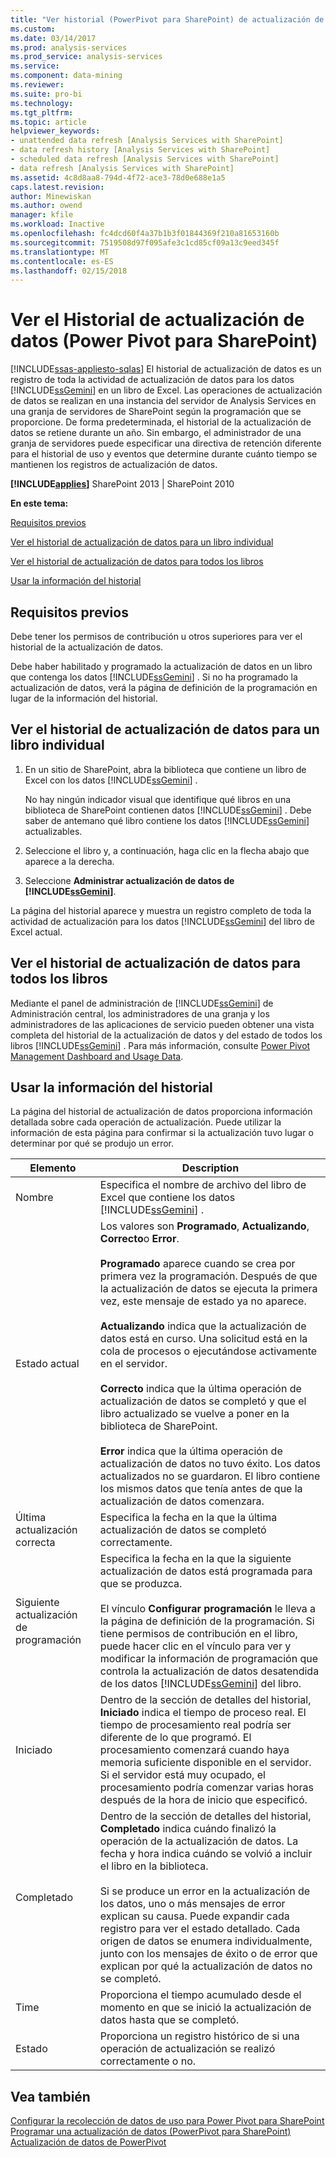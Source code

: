 ```yaml
---
title: "Ver historial (PowerPivot para SharePoint) de actualización de datos | Documentos de Microsoft"
ms.custom: 
ms.date: 03/14/2017
ms.prod: analysis-services
ms.prod_service: analysis-services
ms.service: 
ms.component: data-mining
ms.reviewer: 
ms.suite: pro-bi
ms.technology: 
ms.tgt_pltfrm: 
ms.topic: article
helpviewer_keywords:
- unattended data refresh [Analysis Services with SharePoint]
- data refresh history [Analysis Services with SharePoint]
- scheduled data refresh [Analysis Services with SharePoint]
- data refresh [Analysis Services with SharePoint]
ms.assetid: 4c8d8aa8-794d-4f72-ace3-78d0e688e1a5
caps.latest.revision: 
author: Minewiskan
ms.author: owend
manager: kfile
ms.workload: Inactive
ms.openlocfilehash: fc4dcd60f4a37b1b3f01844369f210a81653160b
ms.sourcegitcommit: 7519508d97f095afe3c1cd85cf09a13c9eed345f
ms.translationtype: MT
ms.contentlocale: es-ES
ms.lasthandoff: 02/15/2018
---
```

# <a name="view-data-refresh-history-power-pivot-for-sharepoint"></a>Ver el Historial de actualización de datos (Power Pivot para SharePoint)
[!INCLUDE[ssas-appliesto-sqlas](../../includes/ssas-appliesto-sqlas.md)]
El historial de actualización de datos es un registro de toda la actividad de actualización de datos para los datos [!INCLUDE[ssGemini](../../includes/ssgemini-md.md)] en un libro de Excel. Las operaciones de actualización de datos se realizan en una instancia del servidor de Analysis Services en una granja de servidores de SharePoint según la programación que se proporcione. De forma predeterminada, el historial de la actualización de datos se retiene durante un año. Sin embargo, el administrador de una granja de servidores puede especificar una directiva de retención diferente para el historial de uso y eventos que determine durante cuánto tiempo se mantienen los registros de actualización de datos.  
  
 **[!INCLUDE[applies](../../includes/applies-md.md)]**  SharePoint 2013 | SharePoint 2010  
  
 **En este tema:**  
  
 [Requisitos previos](#prereq)  
  
 [Ver el historial de actualización de datos para un libro individual](#viewhistory)  
  
 [Ver el historial de actualización de datos para todos los libros](#viewITOps)  
  
 [Usar la información del historial](#pageelements)  
  
##  <a name="prereq"></a> Requisitos previos  
 Debe tener los permisos de contribución u otros superiores para ver el historial de la actualización de datos.  
  
 Debe haber habilitado y programado la actualización de datos en un libro que contenga los datos [!INCLUDE[ssGemini](../../includes/ssgemini-md.md)] . Si no ha programado la actualización de datos, verá la página de definición de la programación en lugar de la información del historial.  
  
##  <a name="viewhistory"></a> Ver el historial de actualización de datos para un libro individual  
  
1.  En un sitio de SharePoint, abra la biblioteca que contiene un libro de Excel con los datos [!INCLUDE[ssGemini](../../includes/ssgemini-md.md)] .  
  
     No hay ningún indicador visual que identifique qué libros en una biblioteca de SharePoint contienen datos [!INCLUDE[ssGemini](../../includes/ssgemini-md.md)] . Debe saber de antemano qué libro contiene los datos [!INCLUDE[ssGemini](../../includes/ssgemini-md.md)] actualizables.  
  
2.  Seleccione el libro y, a continuación, haga clic en la flecha abajo que aparece a la derecha.  
  
3.  Seleccione **Administrar actualización de datos de [!INCLUDE[ssGemini](../../includes/ssgemini-md.md)]**.  
  
 La página del historial aparece y muestra un registro completo de toda la actividad de actualización para los datos [!INCLUDE[ssGemini](../../includes/ssgemini-md.md)] del libro de Excel actual.  
  
##  <a name="viewITOps"></a> Ver el historial de actualización de datos para todos los libros  
 Mediante el panel de administración de [!INCLUDE[ssGemini](../../includes/ssgemini-md.md)] de Administración central, los administradores de una granja y los administradores de las aplicaciones de servicio pueden obtener una vista completa del historial de la actualización de datos y del estado de todos los libros [!INCLUDE[ssGemini](../../includes/ssgemini-md.md)] . Para más información, consulte [Power Pivot Management Dashboard and Usage Data](../../analysis-services/power-pivot-sharepoint/power-pivot-management-dashboard-and-usage-data.md).  
  
##  <a name="pageelements"></a> Usar la información del historial  
 La página del historial de actualización de datos proporciona información detallada sobre cada operación de actualización. Puede utilizar la información de esta página para confirmar si la actualización tuvo lugar o determinar por qué se produjo un error.  
  
|Elemento|Description|  
|----------|-----------------|  
|Nombre|Especifica el nombre de archivo del libro de Excel que contiene los datos [!INCLUDE[ssGemini](../../includes/ssgemini-md.md)] .|  
|Estado actual|Los valores son **Programado**, **Actualizando**, **Correcto**o **Error**.<br /><br /> **Programado** aparece cuando se crea por primera vez la programación. Después de que la actualización de datos se ejecuta la primera vez, este mensaje de estado ya no aparece.<br /><br /> **Actualizando** indica que la actualización de datos está en curso. Una solicitud está en la cola de procesos o ejecutándose activamente en el servidor.<br /><br /> **Correcto** indica que la última operación de actualización de datos se completó y que el libro actualizado se vuelve a poner en la biblioteca de SharePoint.<br /><br /> **Error** indica que la última operación de actualización de datos no tuvo éxito. Los datos actualizados no se guardaron. El libro contiene los mismos datos que tenía antes de que la actualización de datos comenzara.|  
|Última actualización correcta|Especifica la fecha en la que la última actualización de datos se completó correctamente.|  
|Siguiente actualización de programación|Especifica la fecha en la que la siguiente actualización de datos está programada para que se produzca.<br /><br /> El vínculo **Configurar programación** le lleva a la página de definición de la programación. Si tiene permisos de contribución en el libro, puede hacer clic en el vínculo para ver y modificar la información de programación que controla la actualización de datos desatendida de los datos [!INCLUDE[ssGemini](../../includes/ssgemini-md.md)] del libro.|  
|Iniciado|Dentro de la sección de detalles del historial, **Iniciado** indica el tiempo de proceso real. El tiempo de procesamiento real podría ser diferente de lo que programó. El procesamiento comenzará cuando haya memoria suficiente disponible en el servidor. Si el servidor está muy ocupado, el procesamiento podría comenzar varias horas después de la hora de inicio que especificó.|  
|Completado|Dentro de la sección de detalles del historial, **Completado** indica cuándo finalizó la operación de la actualización de datos. La fecha y hora indica cuándo se volvió a incluir el libro en la biblioteca.<br /><br /> Si se produce un error en la actualización de los datos, uno o más mensajes de error explican su causa. Puede expandir cada registro para ver el estado detallado. Cada origen de datos se enumera individualmente, junto con los mensajes de éxito o de error que explican por qué la actualización de datos no se completó.|  
|Time|Proporciona el tiempo acumulado desde el momento en que se inició la actualización de datos hasta que se completó.|  
|Estado|Proporciona un registro histórico de si una operación de actualización se realizó correctamente o no.|  
  
## <a name="see-also"></a>Vea también  
 [Configurar la recolección de datos de uso para Power Pivot para SharePoint](../../analysis-services/power-pivot-sharepoint/configure-usage-data-collection-for-power-pivot-for-sharepoint.md)   
 [Programar una actualización de datos (PowerPivot para SharePoint)](http://msdn.microsoft.com/en-us/8571208f-6aae-4058-83c6-9f916f5e2f9b)   
 [Actualización de datos de PowerPivot](../../analysis-services/power-pivot-sharepoint/power-pivot-data-refresh.md)  
  
  
